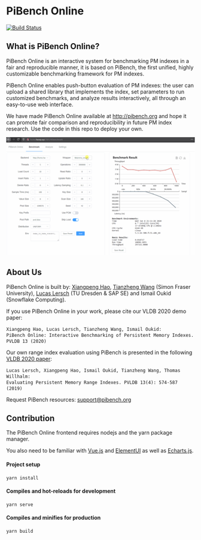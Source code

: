 # PiBench Online 

[![Build Status](https://travis-ci.org/XiangpengHao/pibench-online.svg?branch=master)](https://travis-ci.org/XiangpengHao/pibench-online)

## What is PiBench Online?

PiBench Online is an interactive system for benchmarking PM indexes in a fair and reproducible manner, it is based on PiBench, the first unified, highly customizable benchmarking framework for PM indexes.

PiBench Online enables push-button evaluation of PM indexes: the user can upload a shared library that implements the index, set parameters to run customized benchmarks, and analyze results interactively, all through an easy-to-use web interface.

We have made PiBench Online available at http://pibench.org and hope it can promote fair comparison and reproducibility in future PM index research. Use the code in this repo to deploy your own.

![](src/assets/readme-demo.gif)

## About Us

PiBench Online is built by: [Xiangpeng Hao](https://haoxp.xyz), [Tianzheng Wang](https://www2.cs.sfu.ca/~tzwang/) (Simon Fraser University), [Lucas Lersch](https://llersch.github.io/) (TU Dresden & SAP SE) and Ismail Oukid (Snowflake Computing).

If you use PiBench Online in your work, please cite our VLDB 2020 demo paper:

````
Xiangpeng Hao, Lucas Lersch, Tianzheng Wang, Ismail Oukid:
PiBench Online: Interactive Benchmarking of Persistent Memory Indexes. PVLDB 13 (2020)
````

Our own range index evaluation using PiBench is presented in the following [VLDB 2020 paper](http://www.vldb.org/pvldb/vol13/p574-lersch.pdf):
````
Lucas Lersch, Xiangpeng Hao, Ismail Oukid, Tianzheng Wang, Thomas Willhalm:
Evaluating Persistent Memory Range Indexes. PVLDB 13(4): 574-587 (2019)
````

Request PiBench resources: support@pibench.org

## Contribution

The PiBench Online frontend requires nodejs and the yarn package manager.

You also need to be familiar with [Vue.js](https://vuejs.org/) and [ElementUI](https://element.eleme.io/#/en-US) as well as [Echarts.js](echartsjs.com/).

#### Project setup
```
yarn install
```

#### Compiles and hot-reloads for development
```
yarn serve
```

#### Compiles and minifies for production
```
yarn build
```
